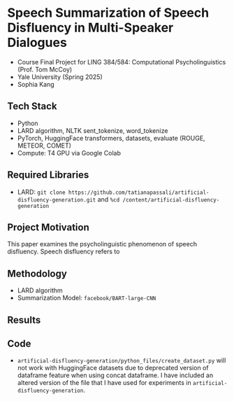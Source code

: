 # Speech Summarization of Speech Disfluency in Multi-Speaker Dialogues

- Course Final Project for LING 384/584: Computational Psycholinguistics (Prof. Tom McCoy)
- Yale University (Spring 2025)
- Sophia Kang

## Tech Stack
- Python
- LARD algorithm, NLTK sent_tokenize, word_tokenize
- PyTorch, HuggingFace transformers, datasets, evaluate (ROUGE, METEOR, COMET)
- Compute: T4 GPU via Google Colab

## Required Libraries
- LARD: `git clone https://github.com/tatianapassali/artificial-disfluency-generation.git` and `%cd /content/artificial-disfluency-generation`

## Project Motivation

This paper examines the psycholinguistic phenomenon of speech disfluency. Speech disfluency refers to

## Methodology
- LARD algorithm
- Summarization Model: `facebook/BART-large-CNN`

## Results


## Code
- `artificial-disfluency-generation/python_files/create_dataset.py` will not work with HuggingFace datasets due to deprecated version of dataframe feature when using concat dataframe. I have included an altered version of the file that I have used for experiments in `artificial-disfluency-generation`.